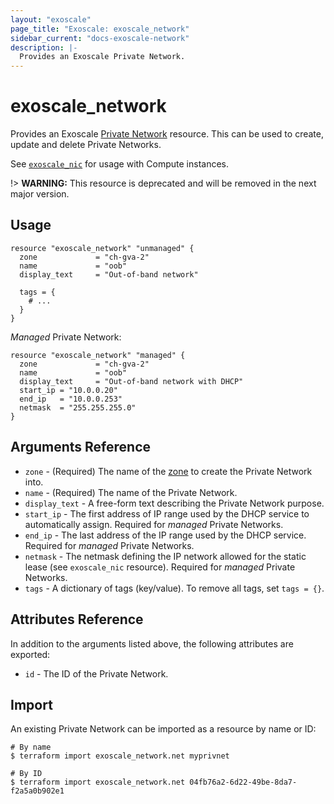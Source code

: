 ```yaml
---
layout: "exoscale"
page_title: "Exoscale: exoscale_network"
sidebar_current: "docs-exoscale-network"
description: |-
  Provides an Exoscale Private Network.
---
```


# exoscale\_network

Provides an Exoscale [Private Network][privnet-doc] resource. This can be used to create, update and delete Private Networks.

See [`exoscale_nic`][r-nic] for usage with Compute instances.

!> **WARNING:** This resource is deprecated and will be removed in the next major version.


## Usage

```hcl
resource "exoscale_network" "unmanaged" {
  zone             = "ch-gva-2"
  name             = "oob"
  display_text     = "Out-of-band network"

  tags = {
    # ...
  }
}
```

*Managed* Private Network:

```hcl
resource "exoscale_network" "managed" {
  zone             = "ch-gva-2"
  name             = "oob"
  display_text     = "Out-of-band network with DHCP"
  start_ip = "10.0.0.20"
  end_ip   = "10.0.0.253"
  netmask  = "255.255.255.0"
}
```


## Arguments Reference

* `zone` - (Required) The name of the [zone][zone] to create the Private Network into.
* `name` - (Required) The name of the Private Network.
* `display_text` - A free-form text describing the Private Network purpose.
* `start_ip` - The first address of IP range used by the DHCP service to automatically assign. Required for *managed* Private Networks.
* `end_ip` - The last address of the IP range used by the DHCP service. Required for *managed* Private Networks.
* `netmask` - The netmask defining the IP network allowed for the static lease (see `exoscale_nic` resource). Required for *managed* Private Networks.
* `tags` - A dictionary of tags (key/value). To remove all tags, set `tags = {}`.


## Attributes Reference

In addition to the arguments listed above, the following attributes are exported:

* `id` - The ID of the Private Network.


## Import

An existing Private Network can be imported as a resource by name or ID:

```console
# By name
$ terraform import exoscale_network.net myprivnet

# By ID
$ terraform import exoscale_network.net 04fb76a2-6d22-49be-8da7-f2a5a0b902e1
```


[r-nic]: ../resources/nic
[privnet-doc]: https://community.exoscale.com/documentation/compute/private-networks/
[zone]: https://www.exoscale.com/datacenters/


